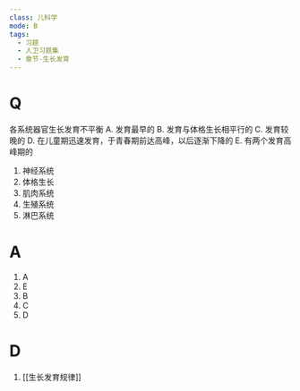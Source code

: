 ```yaml
---
class: 儿科学
mode: B
tags:
  - 习题
  - 人卫习题集
  - 章节-生长发育
---
```


# Q
各系统器官生长发育不平衡
A. 发育最早的
B. 发育与体格生长相平行的
C. 发育较晚的
D. 在儿童期迅速发育，于青春期前达高峰，以后逐渐下降的
E. 有两个发育高峰期的

1. 神经系统
2. 体格生长
3. 肌肉系统
4. 生殖系统
5. 淋巴系统
# A
1. A
2. E
3. B
4. C
5. D

# D
1. [[生长发育规律]]
